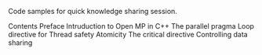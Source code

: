 Code samples for quick knowledge sharing session.

Contents
  Preface
  Intruduction to Open MP in C++
  The parallel pragma
  Loop directive for
  Thread safety
    Atomicity
    The critical directive
  Controlling data sharing
